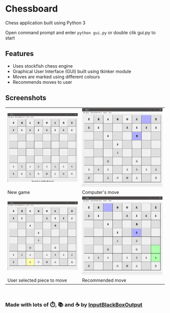 # Chessboard
Chess application built using Python 3

Open command prompt and enter <code>python gui.py</code> or double clik gui.py to start

## Features
- Uses stockfish chess engine
- Graphical User Interface (GUI) built using tkinker module
- Moves are marked using different colours
- Recommends moves to user


## Screenshots
|||
|--|--|
|<img src="screenshot/screenshot1.png">|<img src="screenshot/screenshot2.png">|
|New game|Computer's move|
|<img src="screenshot/screenshot3.png">|<img src="screenshot/screenshot4.png">|
|User selected piece to move|Recommended move|

<br>

### Made with lots of ⏱️, 📚 and ☕ by [InputBlackBoxOutput](https://github.com/InputBlackBoxOutput)
